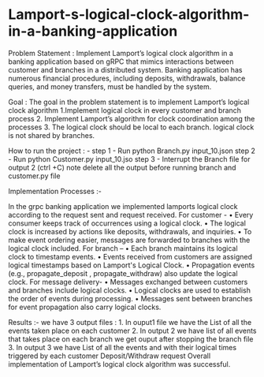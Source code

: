 # Lamport-s-logical-clock-algorithm-in-a-banking-application


Problem Statement :
Implement Lamport’s logical clock algorithm in a banking application based on gRPC that mimics interactions between customer and branches in a distributed system. Banking application has numerous financial procedures, including deposits, withdrawals, balance queries, and money transfers, must be handled by the system.

Goal :
The goal in the problem statement is to implement Lamport’s logical clock algorithm
1.Implement logical clock in every customer and branch process
2. Implement Lamport’s algorithm for clock coordination among the processes
3. The logical clock should be local to each branch. logical clock is not shared by branches.


How to run the project : - 
step 1 - Run python Branch.py input_10.json
step 2 - Run python Customer.py input_10.jso
step 3 - Interrupt the Branch file for output 2 (ctrl +C)
note delete all the output before running branch and customer.py file


Implementation Processes :-

In the grpc banking application we implemented lamports logical clock according to the request sent and request received.
For customer -
•
Every consumer keeps track of occurrences using a logical clock.
•
The logical clock is increased by actions like deposits, withdrawals, and inquiries.
•
To make event ordering easier, messages are forwarded to branches with the logical clock included.
For branch –
•
Each branch maintains its logical clock to timestamp events.
•
Events received from customers are assigned logical timestamps based on Lamport's Logical Clock.
•
Propagation events (e.g., propagate_deposit , propagate_withdraw) also update the logical clock.
For message delivery-
•
Messages exchanged between customers and branches include logical clocks.
•
Logical clocks are used to establish the order of events during processing.
•
Messages sent between branches for event propagation also carry logical clocks.

Results :- 
we have 3 output files :
1.
In ouput1 file we have the List of all the events taken place on each customer
2.
In output 2 we have list of all events that takes place on each branch we get ouput after stopping the branch file
3.
In output 3 we have List of all the events and with their logical times triggered by each customer Deposit/Withdraw request
Overall implementation of Lamport’s logical clock algorithm was successful.
